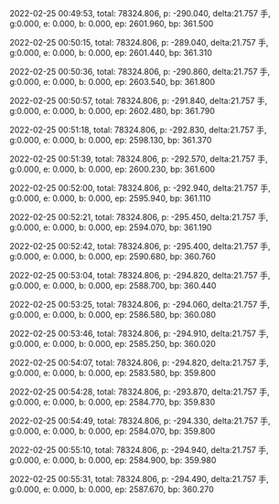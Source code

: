 2022-02-25 00:49:53, total: 78324.806, p: -290.040, delta:21.757 手, g:0.000, e: 0.000, b: 0.000, ep: 2601.960, bp: 361.500

2022-02-25 00:50:15, total: 78324.806, p: -289.040, delta:21.757 手, g:0.000, e: 0.000, b: 0.000, ep: 2601.440, bp: 361.310

2022-02-25 00:50:36, total: 78324.806, p: -290.860, delta:21.757 手, g:0.000, e: 0.000, b: 0.000, ep: 2603.540, bp: 361.800

2022-02-25 00:50:57, total: 78324.806, p: -291.840, delta:21.757 手, g:0.000, e: 0.000, b: 0.000, ep: 2602.480, bp: 361.790

2022-02-25 00:51:18, total: 78324.806, p: -292.830, delta:21.757 手, g:0.000, e: 0.000, b: 0.000, ep: 2598.130, bp: 361.370

2022-02-25 00:51:39, total: 78324.806, p: -292.570, delta:21.757 手, g:0.000, e: 0.000, b: 0.000, ep: 2600.230, bp: 361.600

2022-02-25 00:52:00, total: 78324.806, p: -292.940, delta:21.757 手, g:0.000, e: 0.000, b: 0.000, ep: 2595.940, bp: 361.110

2022-02-25 00:52:21, total: 78324.806, p: -295.450, delta:21.757 手, g:0.000, e: 0.000, b: 0.000, ep: 2594.070, bp: 361.190

2022-02-25 00:52:42, total: 78324.806, p: -295.400, delta:21.757 手, g:0.000, e: 0.000, b: 0.000, ep: 2590.680, bp: 360.760

2022-02-25 00:53:04, total: 78324.806, p: -294.820, delta:21.757 手, g:0.000, e: 0.000, b: 0.000, ep: 2588.700, bp: 360.440

2022-02-25 00:53:25, total: 78324.806, p: -294.060, delta:21.757 手, g:0.000, e: 0.000, b: 0.000, ep: 2586.580, bp: 360.080

2022-02-25 00:53:46, total: 78324.806, p: -294.910, delta:21.757 手, g:0.000, e: 0.000, b: 0.000, ep: 2585.250, bp: 360.020

2022-02-25 00:54:07, total: 78324.806, p: -294.820, delta:21.757 手, g:0.000, e: 0.000, b: 0.000, ep: 2583.580, bp: 359.800

2022-02-25 00:54:28, total: 78324.806, p: -293.870, delta:21.757 手, g:0.000, e: 0.000, b: 0.000, ep: 2584.770, bp: 359.830

2022-02-25 00:54:49, total: 78324.806, p: -294.330, delta:21.757 手, g:0.000, e: 0.000, b: 0.000, ep: 2584.070, bp: 359.800

2022-02-25 00:55:10, total: 78324.806, p: -294.940, delta:21.757 手, g:0.000, e: 0.000, b: 0.000, ep: 2584.900, bp: 359.980

2022-02-25 00:55:31, total: 78324.806, p: -294.490, delta:21.757 手, g:0.000, e: 0.000, b: 0.000, ep: 2587.670, bp: 360.270
